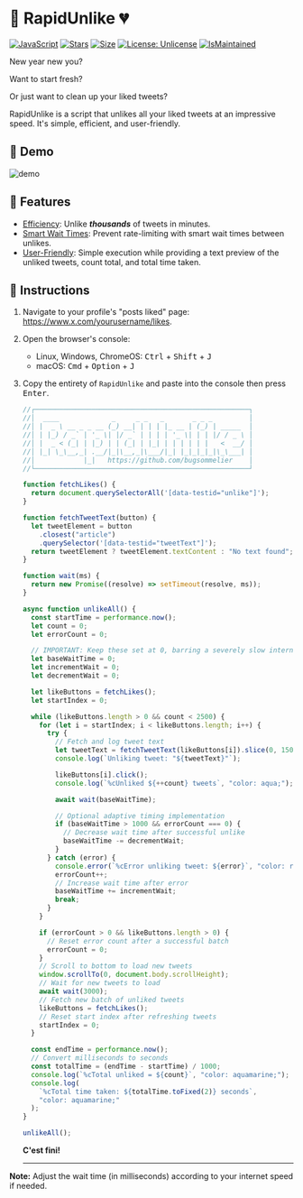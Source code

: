 # 🚀 RapidUnlike 💔

[![JavaScript](https://img.shields.io/badge/JavaScript-323330?style=flat&logo=javascript)](https://en.wikipedia.org/wiki/Brendan_Eich) [![Stars](https://img.shields.io/github/stars/bugsommelier/RapidUnlike.svg?style=flat)](https://github.com/bugsommelier/RapidUnlike/stargazers) [![Size](https://img.shields.io/github/repo-size/bugsommelier/RapidUnlike)](https://github.com/bugsommelier/RapidUnlike) [![License: Unlicense](https://img.shields.io/badge/license-Unlicense-blue.svg)](https://unlicense.org) [![IsMaintained](https://img.shields.io/badge/Maintained%3F-yes-green.svg)](https://github.com/bugsommelier/RapidUnlike/activity)

New year new you? 

Want to start fresh? 

Or just want to clean up your liked tweets? 

RapidUnlike is a script that unlikes all your liked tweets at an impressive speed. It's simple, efficient, and user-friendly.

##  🎥 Demo

![demo](https://gist.github.com/assets/4010514/bb253a4a-2182-4d02-bb25-02aeb4d26bbe)

## 🔧 Features

- <u>Efficiency</u>: Unlike ***thousands*** of tweets in minutes.
- <u>Smart Wait Times</u>: Prevent rate-limiting with smart wait times between unlikes.
- <u>User-Friendly</u>: Simple execution while providing a text preview of the unliked tweets, count total, and total time taken.

## 📜 Instructions

1. Navigate to your profile's "posts liked" page: https://www.x.com/yourusername/likes.

2. Open the browser's console:

   - Linux, Windows, ChromeOS: <kbd>Ctrl</kbd> + <kbd>Shift</kbd> + <kbd>J</kbd>
   - macOS: <kbd>Cmd</kbd> + <kbd>Option</kbd> + <kbd>J</kbd>

3. Copy the entirety of `RapidUnlike` and paste into the console then press <kbd>Enter</kbd>.

   ```js
   //┌─────────────────────────────────────────────────────┐
   //│  ____             _     _ _   _       _ _ _         │
   //│ |  _ \ __ _ _ __ (_) __| | | | |_ __ | (_) | _____  │
   //│ | |_) / _` | '_ \| |/ _` | | | | '_ \| | | |/ / _ \ │
   //│ |  _ < (_| | |_) | | (_| | |_| | | | | | |   <  __/ │
   //│ |_| \_\__,_| .__/|_|\__,_|\___/|_| |_|_|_|_|\_\___| │
   //│            |_|   https://github.com/bugsommelier    │
   //└─────────────────────────────────────────────────────┘
   
   function fetchLikes() {
     return document.querySelectorAll('[data-testid="unlike"]');
   }
   
   function fetchTweetText(button) {
     let tweetElement = button
       .closest("article")
       .querySelector('[data-testid="tweetText"]');
     return tweetElement ? tweetElement.textContent : "No text found";
   }
   
   function wait(ms) {
     return new Promise((resolve) => setTimeout(resolve, ms));
   }
   
   async function unlikeAll() {
     const startTime = performance.now();
     let count = 0;
     let errorCount = 0;
   
     // IMPORTANT: Keep these set at 0, barring a severely slow internet connection
     let baseWaitTime = 0;
     let incrementWait = 0;
     let decrementWait = 0;
   
     let likeButtons = fetchLikes();
     let startIndex = 0;
   
     while (likeButtons.length > 0 && count < 2500) {
       for (let i = startIndex; i < likeButtons.length; i++) {
         try {
           // Fetch and log tweet text
           let tweetText = fetchTweetText(likeButtons[i]).slice(0, 150);
           console.log(`Unliking tweet: "${tweetText}"`);
   
           likeButtons[i].click();
           console.log(`%cUnliked ${++count} tweets`, "color: aqua;");
   
           await wait(baseWaitTime);
   
           // Optional adaptive timing implementation
           if (baseWaitTime > 1000 && errorCount === 0) {
             // Decrease wait time after successful unlike
             baseWaitTime -= decrementWait;
           }
         } catch (error) {
           console.error(`%cError unliking tweet: ${error}`, "color: red;");
           errorCount++;
           // Increase wait time after error
           baseWaitTime += incrementWait;
           break;
         }
       }
   
       if (errorCount > 0 && likeButtons.length > 0) {
         // Reset error count after a successful batch
         errorCount = 0;
       }
       // Scroll to bottom to load new tweets
       window.scrollTo(0, document.body.scrollHeight);
       // Wait for new tweets to load
       await wait(3000);
       // Fetch new batch of unliked tweets
       likeButtons = fetchLikes();
       // Reset start index after refreshing tweets
       startIndex = 0;
     }
   
     const endTime = performance.now();
     // Convert milliseconds to seconds
     const totalTime = (endTime - startTime) / 1000;
     console.log(`%cTotal unliked = ${count}`, "color: aquamarine;");
     console.log(
       `%cTotal time taken: ${totalTime.toFixed(2)} seconds`,
       "color: aquamarine;"
     );
   }
   
   unlikeAll();
   ```

   **C'est fini!**

   ---

**Note:** Adjust the wait time (in milliseconds) according to your internet speed if needed.
